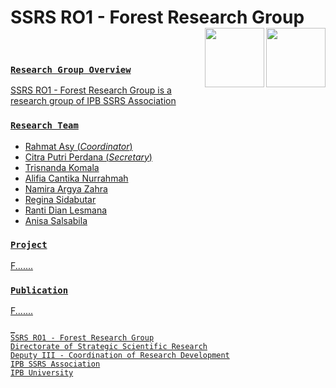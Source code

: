 # SSRS RO1 - Forest Research Group <a href="https://ssrs.ipb.ac.id/"><img src="https://github.com/ipbssrs/RO1-Forest/blob/9de66f8d96760f1dd315df2b7af0062259c60ccc/ADMIN/Logo2_kecil.png" align="right" width="95" /><a href="https://ssrs.ipb.ac.id/ro-1-forest/"><img src="https://github.com/ipbssrs/RO1-Forest/blob/9de66f8d96760f1dd315df2b7af0062259c60ccc/ADMIN/RO1-forest.png" align="right" width="95" />
<br /> 

###  `Research Group Overview`
SSRS RO1 - Forest Research Group is a research group of IPB SSRS Association 


###  `Research Team`
  - Rahmat Asy (*Coordinator*)
  - Citra Putri Perdana (*Secretary*)
  - Trisnanda Komala
  - Alifia Cantika Nurrahmah
  - Namira Argya Zahra
  - Regina Sidabutar
  - Ranti Dian Lesmana
  - Anisa Salsabila
 
###  `Project`
F....... 

###  `Publication`
F....... 


```
_
SSRS RO1 - Forest Research Group
Directorate of Strategic Scientific Research
Deputy III - Coordination of Research Development
IPB SSRS Association
IPB University
  ```


